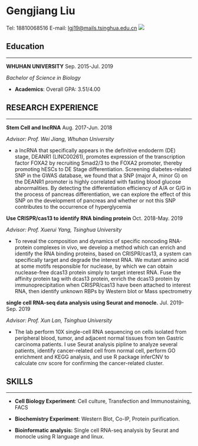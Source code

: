 # Gengjiang Liu

Tel: 18810068516  E-mail: lgj19@mails.tsinghua.edu.cn                                              ![](C:\Users\pc\Desktop\重庆.jpg)

## Education

---

**WHUHAN UNIVERSITY**                                                                                            						Sep. 2015-Jul. 2019

*Bachelor of Science in Biology*

- **Academics**: Overall GPA: 3.51/4.00

## **RESEARCH EXPERIENCE**

---

**Stem Cell and lncRNA**                                                                                                                 Aug. 2017-Jun. 2018

*Advisor: Prof. Wei Jiang, Whuhan University*

- a lncRNA that specifically appears in the definitive endoderm (DE) stage, DEANR1 (LINC00261), promotes expression of the transcription factor FOXA2 by recruiting Smad2/3 to the FOXA2 promoter, thereby promoting hESCs to DE Stage differentiation. Screening diabetes-related SNP in the GWAS database, we found that a SNP (major A, minor G) on the DEANR1 promoter is highly correlated with fasting blood glucose abnormalities. By detecting the differentiation efficiency of A/A or G/G in the process of pancreas differentiation, we can explore the effect of this SNP on the development of pancreas and whether or not this SNP contributes to the occurrence of hyperglycemia

 

**Use CRISPR/cas13 to identify RNA binding protein**                                                           Oct. 2018-May. 2019

*Advisor: Prof. Xuerui Yang, Tsinghua University*

- To reveal the composition and dynamics of specific noncoding RNA-protein complexes in vivo, we develop a method which can enrich and identify the RNA binding proteins, based on CRISPR/cas13, a system can specifically target and degrade the interest RNA. We mutant amino acid at some motifs responsible for nuclease, by which we can obtain nuclease-free dcas13 protein simply to target interest RNA. Fuse the affinity protein tag with dcas13 protein, enrich the dcas13 protein by immunoprecipitation when CRISPR/cas13 have been attached to interest RNA, then identify unknown RBPs by Western blot or Mass spectrometry

 

**single cell RNA-seq data analysis using Seurat and monocle.**                                       Jul. 2019-Sep. 2019

*Advisor: Prof. Xun Lan, Tsinghua University*

- The lab perform 10X single-cell RNA sequencing on cells isolated from peripheral blood, tumor, and adjacent normal tissues from ten Gastric carcinoma patients. I use Seurat analysis pipline to analyze several patients, identify cancer-related cell from normal cell, perform GO enrichment and KEGG analysis, and use R package inferCNV to calculate cnv score for confirming the cancer-related cluster.



## SKILLS

---

- **Cell Biology Experiment**: Cell culture, Transfection and Immunostaining, FACS

- **Biochemistry Experiment**: Western Blot, Co-IP, Protein purification.

- **Bioinformatic analysis:** Single cell RNA-seq analysis by Seurat and monocle using R language and  linux.
